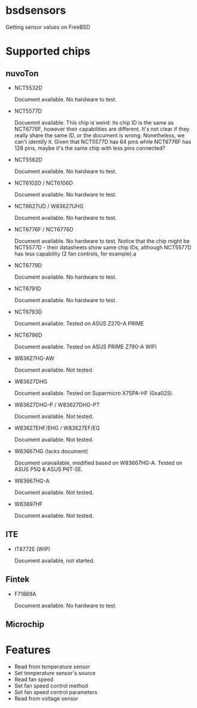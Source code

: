 # bsdsensors

Getting sensor values on FreeBSD

# Supported chips

## nuvoTon

* NCT5532D

    Document available.
    No hardware to test.

* NCT5577D

    Docuemnt available.
    This chip is weird: its chip ID is the same as NCT6776F, however their capabilities
    are different. It's not clear if they really share the same ID, or the document is
    wrong. Nonetheless, we can't identify it. Given that NCT5577D has 64 pins while NCT6776F
    has 128 pins, maybe it's the same chip with less pins connected?

* NCT5562D

    Document available.
    No hardware to test.

* NCT6102D / NCT6106D

    Document available.
    No hardware to test.

* NCT6627UD / W83627UHG

    Document available.
    No hardware to test.

* NCT6776F / NCT6776D

    Document available.
    No hardware to test.
    Notice that the chip might be NCT5577D - their datasheets show same chip IDs, although
    NCT5577D has less capability (2 fan controls, for example).a

* NCT6779D

    Document available.
    No hardware to test.

* NCT6791D

    Document available.
    No hardware to test.

* NCT6793D

    Document available.
    Tested on ASUS Z270-A PRIME

* NCT6796D

    Document available.
    Tested on ASUS PRIME Z790-A WIFI

* W83627HG-AW

    Document available.
    Not tested.

* W83627DHG

    Document available.
    Tested on Supermicro X7SPA-HF (0xa025).

* W83627DHG-P / W83627DHG-PT

    Document available.
    Not tested.

* W83627EHF/EHG / W83627EF/EG

    Document available.
    Not tested.

* W83667HG (lacks document)

    Document unavailable, modified based on W83667HG-A.
    Tested on ASUS P5Q & ASUS P6T-SE.

* W83667HG-A

    Document available.
    Not tested.

* W83697HF

    Document available.
    Not tested.

## ITE

* IT8772E (WIP)

    Document available, not started.

## Fintek

* F71869A

    Document available.
    No hardware to test.

## Microchip

# Features

* Read from temperature sensor
* Set temperature sensor's source
* Read fan speed
* Set fan speed control method
* Set fan speed control parameters
* Read from voltage sensor
